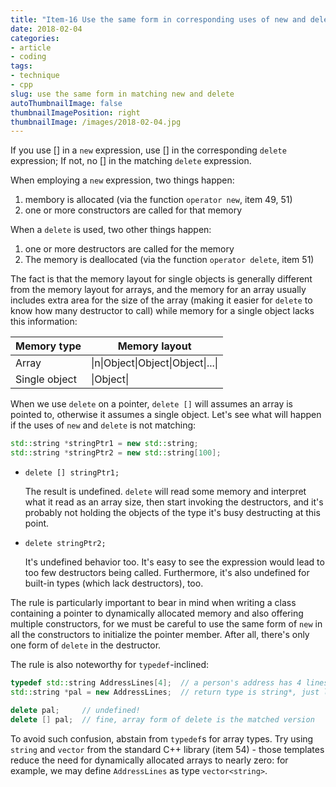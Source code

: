 ```yaml
---
title: "Item-16 Use the same form in corresponding uses of new and delete"
date: 2018-02-04
categories:
- article
- coding
tags:
- technique
- cpp
slug: use the same form in matching new and delete
autoThumbnailImage: false
thumbnailImagePosition: right
thumbnailImage: /images/2018-02-04.jpg
---
```


If you use [] in a `new` expression, use [] in the corresponding `delete` expression; If not, no [] in the matching `delete` expression.
<!--more-->

When employing a `new` expression, two things happen:

1. membory is allocated (via the function `operator new`, item 49, 51)
2. one or more constructors are called for that memory

When a `delete` is used, two other things happen:

1. one or more destructors are called for the memory
2. The memory is deallocated (via the function `operator delete`, item 51)

The fact is that the memory layout for single objects is generally different from the memory layout for arrays, and the memory for an array usually includes extra area for the size of the array (making it easier for `delete` to know how many destructor to call) while memory for a single object lacks this information:

| Memory type   | Memory layout |
| ------------- | ------------- |
| Array         | \|n\|Object\|Object\|Object\|...\||
| Single object | \|Object\|        |

When we use `delete` on a pointer, `delete []` will assumes an array is pointed to, otherwise it assumes a single object. Let's see what will happen if the uses of `new` and `delete` is not matching:

```cpp
std::string *stringPtr1 = new std::string;
std::string *stringPtr2 = new std::string[100];
```

* `delete [] stringPtr1;`

    The result is undefined. `delete` will read some memory and interpret what it read as an array size, then start invoking the destructors, and it's probably not holding the objects of the type it's busy destructing at this point.   

* `delete stringPtr2;`

    It's undefined behavior too. It's easy to see the expression would lead to too few destructors being called. Furthermore, it's also undefined for built-in types (which lack destructors), too.

The rule is particularly important to bear in mind when writing a class containing a pointer to dynamically allocated memory and also offering multiple constructors, for we must be careful to use the same form of `new` in all the constructors to initialize the pointer member. After all, there's only one form of `delete` in the destructor.

The rule is also noteworthy for `typedef`-inclined:

```cpp
typedef std::string AddressLines[4];  // a person's address has 4 lines
std::string *pal = new AddressLines;  // return type is string*, just like "new string[4]" would

delete pal;     // undefined!
delete [] pal;  // fine, array form of delete is the matched version
```

To avoid such confusion, abstain from `typedef`s for array types. Try using `string` and `vector` from the standard C++ library (item 54) - those templates reduce the need for dynamically allocated arrays to nearly zero: for example, we may define `AddressLines` as type `vector<string>`.